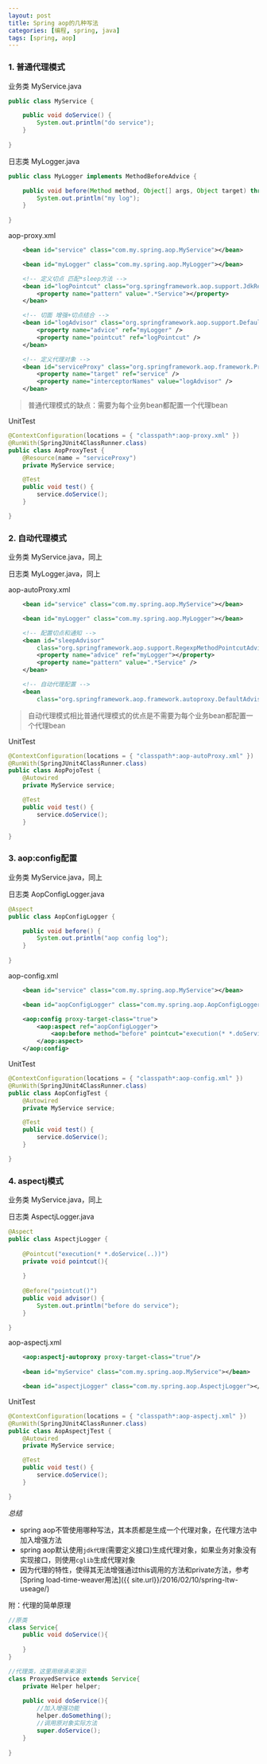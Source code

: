 ```yaml
---
layout: post
title: Spring aop的几种写法
categories: [编程, spring, java]
tags: [spring, aop]
---
```


### 1. 普通代理模式
业务类 MyService.java
```java
public class MyService {

	public void doService() {
		System.out.println("do service");
	}
	
}
```

日志类 MyLogger.java
```java
public class MyLogger implements MethodBeforeAdvice {

	public void before(Method method, Object[] args, Object target) throws Throwable {
		System.out.println("my log");
	}
	
}
```

aop-proxy.xml
```xml
    <bean id="service" class="com.my.spring.aop.MyService"></bean>

	<bean id="myLogger" class="com.my.spring.aop.MyLogger"></bean>

	<!-- 定义切点 匹配*sleep方法 -->
	<bean id="logPointcut" class="org.springframework.aop.support.JdkRegexpMethodPointcut">
		<property name="pattern" value=".*Service"></property>
	</bean>

	<!-- 切面 增强+切点结合 -->
	<bean id="logAdvisor" class="org.springframework.aop.support.DefaultPointcutAdvisor">
		<property name="advice" ref="myLogger" />
		<property name="pointcut" ref="logPointcut" />
	</bean>

	<!-- 定义代理对象 -->
	<bean id="serviceProxy" class="org.springframework.aop.framework.ProxyFactoryBean">
		<property name="target" ref="service" />
		<property name="interceptorNames" value="logAdvisor" />
	</bean>
```
> 普通代理模式的缺点：需要为每个业务bean都配置一个代理bean

UnitTest
```java
@ContextConfiguration(locations = { "classpath*:aop-proxy.xml" })
@RunWith(SpringJUnit4ClassRunner.class)
public class AopProxyTest {
	@Resource(name = "serviceProxy")
	private MyService service;

	@Test
	public void test() {
		service.doService();
	}

}
```

### 2. 自动代理模式
业务类 MyService.java，同上

日志类 MyLogger.java，同上

aop-autoProxy.xml
```xml
    <bean id="service" class="com.my.spring.aop.MyService"></bean>

	<bean id="myLogger" class="com.my.spring.aop.MyLogger"></bean>

	<!-- 配置切点和通知 -->
	<bean id="sleepAdvisor"
		class="org.springframework.aop.support.RegexpMethodPointcutAdvisor">
		<property name="advice" ref="myLogger"></property>
		<property name="pattern" value=".*Service" />
	</bean>

	<!-- 自动代理配置 -->
	<bean
		class="org.springframework.aop.framework.autoproxy.DefaultAdvisorAutoProxyCreator" />
```

> 自动代理模式相比普通代理模式的优点是不需要为每个业务bean都配置一个代理bean

UnitTest
```java
@ContextConfiguration(locations = { "classpath*:aop-autoProxy.xml" })
@RunWith(SpringJUnit4ClassRunner.class)
public class AopPojoTest {
	@Autowired
	private MyService service;

	@Test
	public void test() {
		service.doService();
	}

}
```

### 3. aop:config配置
业务类 MyService.java，同上

日志类 AopConfigLogger.java
```java
@Aspect
public class AopConfigLogger {

	public void before() {
		System.out.println("aop config log");
	}
	
}
```

aop-config.xml
```xml
	<bean id="service" class="com.my.spring.aop.MyService"></bean>

	<bean id="aopConfigLogger" class="com.my.spring.aop.AopConfigLogger"></bean>

	<aop:config proxy-target-class="true">
		<aop:aspect ref="aopConfigLogger">
			<aop:before method="before" pointcut="execution(* *.doService(..))" />
		</aop:aspect>
	</aop:config>
```

UnitTest
```java
@ContextConfiguration(locations = { "classpath*:aop-config.xml" })
@RunWith(SpringJUnit4ClassRunner.class)
public class AopConfigTest {
	@Autowired
	private MyService service;

	@Test
	public void test() {
		service.doService();
	}

}
```

### 4. aspectj模式
业务类 MyService.java，同上

日志类 AspectjLogger.java
```java
@Aspect
public class AspectjLogger {
	
	@Pointcut("execution(* *.doService(..))")
	private void pointcut(){
		
	}
	
	@Before("pointcut()")
	public void advisor() {
		System.out.println("before do service");
	}

}
```

aop-aspectj.xml
```xml
    <aop:aspectj-autoproxy proxy-target-class="true"/>
	
	<bean id="myService" class="com.my.spring.aop.MyService"></bean>

	<bean id="aspectjLogger" class="com.my.spring.aop.AspectjLogger"></bean>
```

UnitTest
```java
@ContextConfiguration(locations = { "classpath*:aop-aspectj.xml" })
@RunWith(SpringJUnit4ClassRunner.class)
public class AopAspectjTest {
	@Autowired
	private MyService service;

	@Test
	public void test() {
		service.doService();
	}

}
```

*总结*

* spring aop不管使用哪种写法，其本质都是生成一个代理对象，在代理方法中加入增强方法
* spring aop默认使用`jdk代理`(需要定义接口)生成代理对象，如果业务对象没有实现接口，则使用`cglib`生成代理对象
* 因为代理的特性，使得其无法增强通过this调用的方法和private方法，参考[Spring load-time-weaver用法]({{ site.url}}/2016/02/10/spring-ltw-useage/)

附：代理的简单原理
```java
//原类
class Service{
    public void doService(){
        
    }
}

//代理类，这里用继承来演示
class ProxyedService extends Service{
    private Helper helper;
    
    public void doService(){
        //加入增强功能
        helper.doSomething();
        //调用原对象实际方法
        super.doService();
    }
    
}
```

